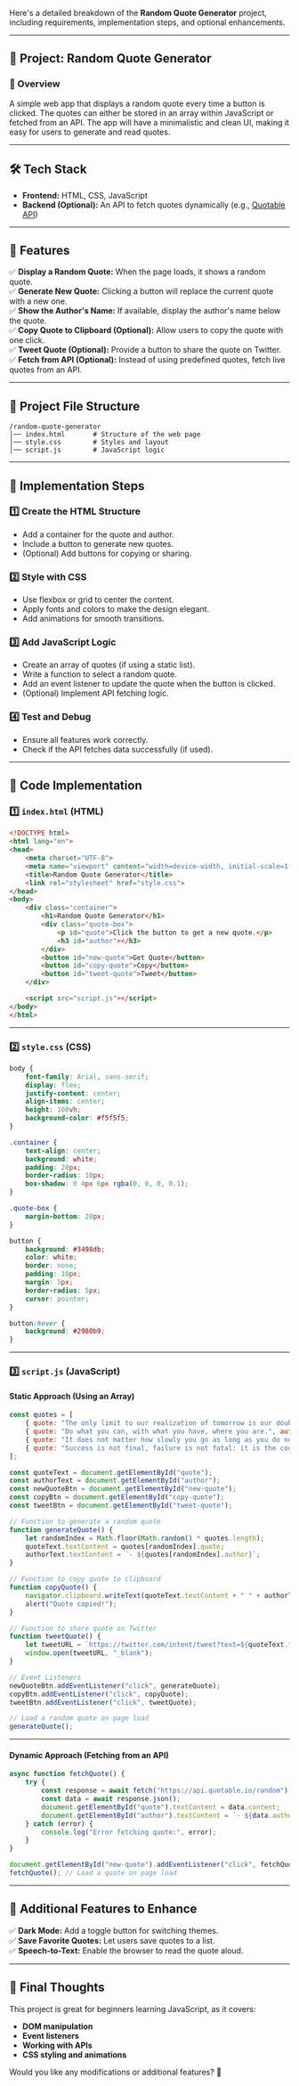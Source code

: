 Here's a detailed breakdown of the **Random Quote Generator** project, including requirements, implementation steps, and optional enhancements.

---

## **📌 Project: Random Quote Generator**
### **📜 Overview**
A simple web app that displays a random quote every time a button is clicked. The quotes can either be stored in an array within JavaScript or fetched from an API. The app will have a minimalistic and clean UI, making it easy for users to generate and read quotes.

---

## **🛠️ Tech Stack**
- **Frontend:** HTML, CSS, JavaScript  
- **Backend (Optional):** An API to fetch quotes dynamically (e.g., [Quotable API](https://quotable.io/))  

---

## **🎯 Features**
✅ **Display a Random Quote:** When the page loads, it shows a random quote.  
✅ **Generate New Quote:** Clicking a button will replace the current quote with a new one.  
✅ **Show the Author's Name:** If available, display the author's name below the quote.  
✅ **Copy Quote to Clipboard (Optional):** Allow users to copy the quote with one click.  
✅ **Tweet Quote (Optional):** Provide a button to share the quote on Twitter.  
✅ **Fetch from API (Optional):** Instead of using predefined quotes, fetch live quotes from an API.  

---

## **📂 Project File Structure**
```
/random-quote-generator
│── index.html       # Structure of the web page
│── style.css        # Styles and layout
│── script.js        # JavaScript logic
```

---

## **📝 Implementation Steps**
### **1️⃣ Create the HTML Structure**
- Add a container for the quote and author.  
- Include a button to generate new quotes.  
- (Optional) Add buttons for copying or sharing.  

### **2️⃣ Style with CSS**
- Use flexbox or grid to center the content.  
- Apply fonts and colors to make the design elegant.  
- Add animations for smooth transitions.  

### **3️⃣ Add JavaScript Logic**
- Create an array of quotes (if using a static list).  
- Write a function to select a random quote.  
- Add an event listener to update the quote when the button is clicked.  
- (Optional) Implement API fetching logic.  

### **4️⃣ Test and Debug**
- Ensure all features work correctly.  
- Check if the API fetches data successfully (if used).  

---

## **🔧 Code Implementation**
### **1️⃣ `index.html` (HTML)**
```html
<!DOCTYPE html>
<html lang="en">
<head>
    <meta charset="UTF-8">
    <meta name="viewport" content="width=device-width, initial-scale=1.0">
    <title>Random Quote Generator</title>
    <link rel="stylesheet" href="style.css">
</head>
<body>
    <div class="container">
        <h1>Random Quote Generator</h1>
        <div class="quote-box">
            <p id="quote">Click the button to get a new quote.</p>
            <h3 id="author"></h3>
        </div>
        <button id="new-quote">Get Quote</button>
        <button id="copy-quote">Copy</button>
        <button id="tweet-quote">Tweet</button>
    </div>

    <script src="script.js"></script>
</body>
</html>
```

---

### **2️⃣ `style.css` (CSS)**
```css
body {
    font-family: Arial, sans-serif;
    display: flex;
    justify-content: center;
    align-items: center;
    height: 100vh;
    background-color: #f5f5f5;
}

.container {
    text-align: center;
    background: white;
    padding: 20px;
    border-radius: 10px;
    box-shadow: 0 4px 6px rgba(0, 0, 0, 0.1);
}

.quote-box {
    margin-bottom: 20px;
}

button {
    background: #3498db;
    color: white;
    border: none;
    padding: 10px;
    margin: 5px;
    border-radius: 5px;
    cursor: pointer;
}

button:hover {
    background: #2980b9;
}
```

---

### **3️⃣ `script.js` (JavaScript)**
#### **Static Approach (Using an Array)**
```js
const quotes = [
    { quote: "The only limit to our realization of tomorrow is our doubts of today.", author: "Franklin D. Roosevelt" },
    { quote: "Do what you can, with what you have, where you are.", author: "Theodore Roosevelt" },
    { quote: "It does not matter how slowly you go as long as you do not stop.", author: "Confucius" },
    { quote: "Success is not final, failure is not fatal: it is the courage to continue that counts.", author: "Winston Churchill" }
];

const quoteText = document.getElementById("quote");
const authorText = document.getElementById("author");
const newQuoteBtn = document.getElementById("new-quote");
const copyBtn = document.getElementById("copy-quote");
const tweetBtn = document.getElementById("tweet-quote");

// Function to generate a random quote
function generateQuote() {
    let randomIndex = Math.floor(Math.random() * quotes.length);
    quoteText.textContent = quotes[randomIndex].quote;
    authorText.textContent = `- ${quotes[randomIndex].author}`;
}

// Function to copy quote to clipboard
function copyQuote() {
    navigator.clipboard.writeText(quoteText.textContent + " " + authorText.textContent);
    alert("Quote copied!");
}

// Function to share quote on Twitter
function tweetQuote() {
    let tweetURL = `https://twitter.com/intent/tweet?text=${quoteText.textContent} - ${authorText.textContent}`;
    window.open(tweetURL, "_blank");
}

// Event Listeners
newQuoteBtn.addEventListener("click", generateQuote);
copyBtn.addEventListener("click", copyQuote);
tweetBtn.addEventListener("click", tweetQuote);

// Load a random quote on page load
generateQuote();
```

---

#### **Dynamic Approach (Fetching from an API)**
```js
async function fetchQuote() {
    try {
        const response = await fetch("https://api.quotable.io/random");
        const data = await response.json();
        document.getElementById("quote").textContent = data.content;
        document.getElementById("author").textContent = `- ${data.author}`;
    } catch (error) {
        console.log("Error fetching quote:", error);
    }
}

document.getElementById("new-quote").addEventListener("click", fetchQuote);
fetchQuote(); // Load a quote on page load
```

---

## **🚀 Additional Features to Enhance**
✅ **Dark Mode:** Add a toggle button for switching themes.  
✅ **Save Favorite Quotes:** Let users save quotes to a list.  
✅ **Speech-to-Text:** Enable the browser to read the quote aloud.  

---

## **🎯 Final Thoughts**
This project is great for beginners learning JavaScript, as it covers:
- **DOM manipulation**
- **Event listeners**
- **Working with APIs**
- **CSS styling and animations**  

Would you like any modifications or additional features? 🚀




